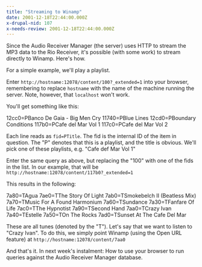 ```yaml
---
title: "Streaming to Winamp"
date: 2001-12-18T22:44:00.000Z
x-drupal-nid: 107
x-needs-review: 2001-12-18T22:44:00.000Z
---
```

Since the Audio Receiver Manager (the server) uses HTTP to stream the MP3 data to the Rio Receiver, it's possible (with some work) to stream directly to Winamp. Here's how.

For a simple example, we'll play a playlist.

Enter `http://hostname:12078/content/100?_extended=1` into your browser, remembering to replace `hostname` with the name of the machine running the server. Note, however, that `localhost` won't work.

You'll get something like this:

<div class="snippet">
    12cc0=PBanco De Gaia - Big Men Cry
    11740=PBlue Lines
    12cd0=PBoundary Conditions
    117b0=PCafe del Mar Vol 1
    117c0=PCafe del Mar Vol 2

</div>

Each line reads as `fid=PTitle`. The fid is the internal ID of the item in question. The "P" denotes that this is a playlist, and the title is obvious. We'll pick one of these playlists, e.g. "Cafe def Mar Vol 1"

Enter the same query as above, but replacing the "100" with one of the fids in the list. In our example, that will be `http://hostname:12078/content/117b0?_extended=1`

This results in the following:

<div class="snippet">
    7a80=TAgua
    7ae0=TThe Story Of Light
    7ab0=TSmokebelch II (Beatless Mix)
    7a70=TMusic For A Found Harmonium
    7a60=TSundance
    7a30=TFanfare Of Life
    7ac0=TThe Hypnotist
    7a90=TSecond Hand
    7aa0=TCrazy Ivan
    7a40=TEstelle
    7a50=TOn The Rocks
    7ad0=TSunset At The Cafe Del Mar

</div>

These are all tunes (denoted by the "T"). Let's say that we want to listen to "Crazy Ivan". To do this, we simply point Winamp (using the Open URL feature) at `http://hostname:12078/content/7aa0`

And that's it. In next week's instalment: How to use your browser to run queries against the Audio Receiver Manager database.